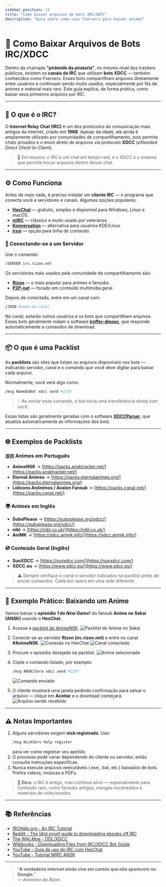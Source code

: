 ```yaml
---
sidebar_position: 13
title: "Como baixar arquivos de bots IRC/XDCC"
description: "Guia sobre como usar Fservers para baixar animes"
---
```


# 💾 Como Baixar Arquivos de Bots IRC/XDCC

Dentro da chamada **“pirâmide da pirataria”**, no mesmo nível dos trackers públicos, existem os **canais de IRC** que utilizam **bots XDCC** — também conhecidos como *Fservers*. Esses bots compartilham arquivos diretamente entre usuários e continuam sendo muito usados, especialmente por fãs de animes e material mais raro. Este guia explica, de forma prática, como baixar seus primeiros arquivos por IRC.

---

## 💬 O que é o IRC?

O **Internet Relay Chat (IRC)** é um dos protocolos de comunicação mais antigos da internet, criado em **1988**. Apesar da idade, ele ainda é amplamente utilizado por comunidades de compartilhamento, pois permite chats privados e o envio direto de arquivos via protocolo **XDCC** (*eXtended Direct Client-to-Client*).

> 🔎 Em resumo: o IRC é um chat em tempo real, e o XDCC é o sistema que permite trocar arquivos dentro desse chat.

---

## ⚙️ Como Funciona

Antes de mais nada, é preciso instalar um **cliente IRC** — o programa que conecta você a servidores e canais. Algumas opções populares:

- [**HexChat**](https://hexchat.github.io/) — gratuito, simples e disponível para Windows, Linux e macOS.
- [**mIRC**](https://www.mirc.com/) — clássico e muito usado por veteranos.
- [**Konversation**](https://konversation.kde.org/) — alternativa para usuários KDE/Linux.
- [**irssi**](https://irssi.org/) — opção para linha de comando.

### 🧭 Conectando-se a um Servidor

Use o comando:
```bash
/SERVER irc.rizon.net
```

Os servidores mais usados pela comunidade de compartilhamento são:
- [**Rizon**](https://rizon.net/) — o mais popular para animes e fansubs.
- [**P2P-net**](https://p2p-network.net/) — focado em conteúdo multimídia geral.

Depois de conectado, entre em um canal com:
```bash
/JOIN #nome-do-canal
```

No canal, estarão outros usuários e os bots que compartilham arquivos. Esses bots geralmente rodam o software [**iroffer-dinoex**](https://github.com/dinoex/iroffer-dinoex), que responde automaticamente a comandos de download.

---

## 📦 O que é uma Packlist

As **packlists** são sites que listam os arquivos disponíveis nos bots — indicando servidor, canal e o comando que você deve digitar para baixar cada arquivo.

Normalmente, você verá algo como:
```bash
/msg NomeDoBot xdcc send #1234
```

> 💡 Ao enviar esse comando, o bot inicia uma transferência direta com você.

Essas listas são geralmente geradas com o software [**XDCCParser**](https://github.com/nitmir/XDCCParser-global), que atualiza automaticamente as informações dos bots.

---

## 🌐 Exemplos de Packlists

### 🇧🇷 Animes em Português
- **AnimeNSK** → [https://packs.ansktracker.net/](https://packs.ansktracker.net/)
- **Eternal Animes** → [https://packs.eternalanimes.org/](https://packs.eternalanimes.org/)
- **Lolicons Anônimos / Avalon Fansub** → [https://packs.cgnat.net/](https://packs.cgnat.net/)

### 🌍 Animes em Inglês
- **SubsPlease** → [https://subsplease.org/xdcc/](https://subsplease.org/xdcc/)
- **nibl** → [https://nibl.co.uk/](https://nibl.co.uk/)
- **AniMK** → [https://xdcc.animk.info/](https://xdcc.animk.info/)

### 💿 Conteúdo Geral (Inglês)
- **SunXDCC** → [https://sunxdcc.com/](https://sunxdcc.com/)
- **XDCC.eu** → [https://www.xdcc.eu/](https://www.xdcc.eu/)

> ⚠️ Sempre verifique o canal e servidor indicados na packlist antes de enviar comandos. Cada bot opera em uma rede diferente.

---

## 🧪 Exemplo Prático: Baixando um Anime

Vamos baixar o **episódio 1 de _New Game!_** do fansub **Anime no Sekai (ANSK)** usando o **HexChat**.

1. Acesse a [packlist do AnimeNSK](https://packs.ansktracker.net/).
   ![Packlist do Anime no Sekai](/img/guia-xdcc-1.png)

2. Conecte-se ao servidor **Rizon (irc.rizon.net)** e entre no canal **#AnimeNSK**.
   ![Conexão no HexChat](/img/guia-xdcc-2.png)
   ![Canal conectado](/img/guia-xdcc-3.png)

3. Procure o episódio desejado na packlist.
   ![Anime selecionado](/img/guia-xdcc-4.png)

4. Copie o comando listado, por exemplo:
   ```bash
   /msg ANSK|Sora xdcc send #1257
   ```
   ![Comando enviado](/img/guia-xdcc-5.png)

5. O cliente mostrará uma janela pedindo confirmação para salvar o arquivo — clique em **Aceitar** e o download começará.
   ![Arquivo sendo recebido](/img/guia-xdcc-6.png)

---

## ⚠️ Notas Importantes

1. Alguns servidores exigem **nick registrado**. Use:
   ```bash
   /msg NickServ help register
   ```
   para ver como registrar seu apelido.
2. O processo pode variar dependendo do cliente ou servidor, então consulte instruções específicas.
3. Nunca execute arquivos executáveis (.exe, .bat, etc.) baixados de bots. Prefira vídeos, músicas e PDFs.

> 🧠 **Dica:** o IRC é antigo, mas continua ativo — especialmente para conteúdo raro, como fansubs antigos, mangás escaneados e materiais de colecionador.

---

## 📚 Referências

- [IRCHelp.org - An IRC Tutorial](https://www.irchelp.org/faq/irctutorial.html)
- [Reddit - The idiot proof guide to downloading ebooks off IRC](https://www.reddit.com/r/Piracy/comments/2oftbu/guide_the_idiot_proof_guide_to_downloading_ebooks/)
- [The Wiki.Moe - DDL/XDCC](https://thewiki.moe/sourcing/ddl/)
- [Wikibooks - Downloading Files from IRC/XDCC Bot Guide](https://en.wikibooks.org/wiki/Downloading_Files_from_IRC/XDCC_Bot_Guide)
- [YouTube - Guia de uso do IRC com HexChat](https://youtu.be/ZA9NoLiIHCI)
- [YouTube - Tutorial MIRC ANSK](https://youtu.be/xherACT1j6I)

---

> “**A verdadeira internet ainda vive em cantos que não aparecem no Google.**”  
> — *Anônimo da Rizon*




